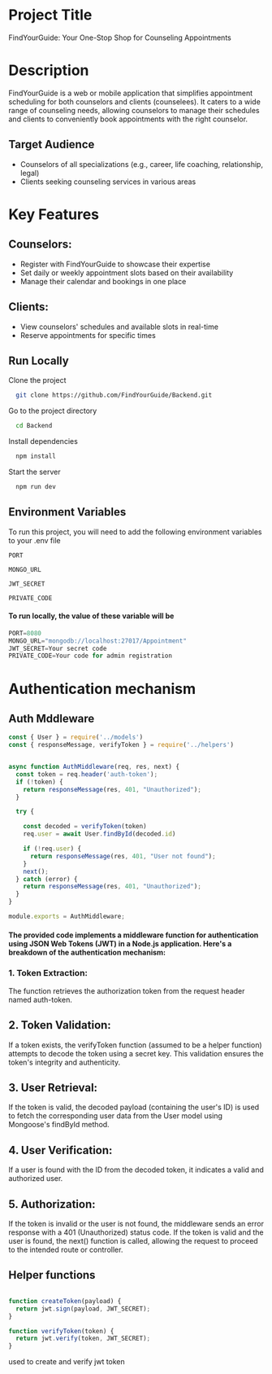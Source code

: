 # Project Title

FindYourGuide: Your One-Stop Shop for Counseling Appointments

# Description

FindYourGuide is a web or mobile application that simplifies appointment scheduling for both counselors and clients (counselees). It caters to a wide range of counseling needs, allowing counselors to manage their schedules and clients to conveniently book appointments with the right counselor.

## Target Audience

- Counselors of all specializations (e.g., career, life coaching, relationship, legal)
- Clients seeking counseling services in various areas

# Key Features
## Counselors:

- Register with FindYourGuide to showcase their expertise
- Set daily or weekly appointment slots based on their availability
- Manage their calendar and bookings in one place

## Clients:

- View counselors' schedules and available slots in real-time
- Reserve appointments for specific times


## Run Locally

Clone the project

```bash
  git clone https://github.com/FindYourGuide/Backend.git
```

Go to the project directory

```bash
  cd Backend
```

Install dependencies

```bash
  npm install
```

Start the server

```bash
  npm run dev
```


## Environment Variables

To run this project, you will need to add the following environment variables to your .env file

`PORT`

`MONGO_URL`

`JWT_SECRET`

`PRIVATE_CODE`

#### To run locally, the value of these variable will be

```javascript
PORT=8080
MONGO_URL="mongodb://localhost:27017/Appointment"
JWT_SECRET=Your secret code
PRIVATE_CODE=Your code for admin registration
```

# Authentication mechanism
## Auth Mddleware

```javascript
const { User } = require('../models')
const { responseMessage, verifyToken } = require('../helpers')


async function AuthMiddleware(req, res, next) {
  const token = req.header('auth-token');
  if (!token) {
    return responseMessage(res, 401, "Unauthorized");
  }

  try {

    const decoded = verifyToken(token)
    req.user = await User.findById(decoded.id)

    if (!req.user) {
      return responseMessage(res, 401, "User not found");
    }
    next();
  } catch (error) {
    return responseMessage(res, 401, "Unauthorized");
  }
}

module.exports = AuthMiddleware;
```

#### The provided code implements a middleware function for authentication using JSON Web Tokens (JWT) in a Node.js application. Here's a breakdown of the authentication mechanism:

### 1. Token Extraction:

The function retrieves the authorization token from the request header named auth-token.

## 2. Token Validation:

If a token exists, the verifyToken function (assumed to be a helper function) attempts to decode the token using a secret key. This validation ensures the token's integrity and authenticity.

## 3. User Retrieval:

If the token is valid, the decoded payload (containing the user's ID) is used to fetch the corresponding user data from the User model using Mongoose's findById method.

## 4. User Verification:

If a user is found with the ID from the decoded token, it indicates a valid and authorized user.

## 5. Authorization:

If the token is invalid or the user is not found, the middleware sends an error response with a 401 (Unauthorized) status code.
If the token is valid and the user is found, the next() function is called, allowing the request to proceed to the intended route or controller.

## Helper functions

```javascript

function createToken(payload) {
  return jwt.sign(payload, JWT_SECRET);
}

function verifyToken(token) {
  return jwt.verify(token, JWT_SECRET);
}

```

used to create and verify jwt token



